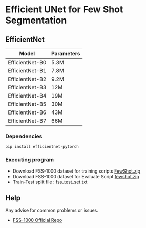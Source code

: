# Efficient UNet for Few Shot Segmentation

## EfficientNet

|     Model       |  Parameters   |
| -------------   | ------------- |
| EfficientNet-B0 |     5.3M      |
| EfficientNet-B1 |     7.8M      |
| EfficientNet-B2 |     9.2M      |
| EfficientNet-B3 |     12M       |
| EfficientNet-B4 |     19M       |
| EfficientNet-B5 |     30M       |
| EfficientNet-B6 |     43M       |
| EfficientNet-B7 |     66M       |


### Dependencies

```
pip install efficientnet-pytorch
```


### Executing program

* Download FSS-1000 dataset for training scripts  [FewShot.zip](https://drive.google.com/file/d/1rgqhrt9E5_B4wSn9A1Vot0tg_JDt6AkH/view?usp=sharing)
* Download FSS-1000 dataset for Evaluate Script  [fewshot.zip](https://drive.google.com/file/d/16MFtVhkBm7_8OE41zLIwwFRmIMWF2oCp/view?usp=sharing) 
* Train-Test split file : fss_test_set.txt

## Help

Any advise for common problems or issues.
* [FSS-1000 Official Repo](https://github.com/HKUSTCV/FSS-1000)
